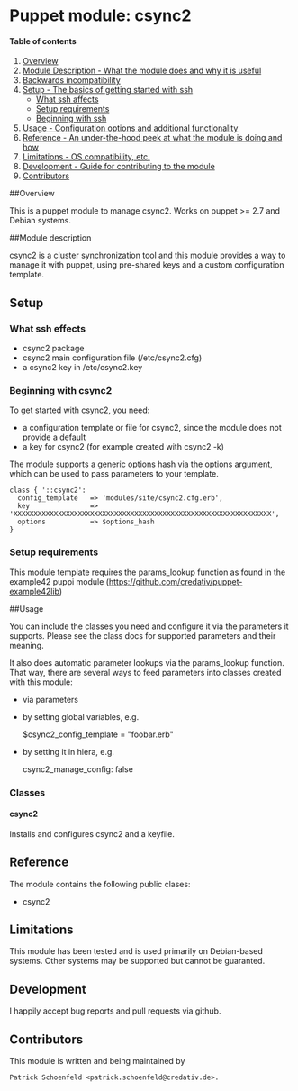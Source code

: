 # Puppet module: csync2

#### Table of contents

1. [Overview](#overview)
2. [Module Description - What the module does and why it is useful](#module-description)
3. [Backwards incompatibility](#backwards-incompatibility)
4. [Setup - The basics of getting started with ssh](#setup)
    * [What ssh affects](#what-ssh-affects)
    * [Setup requirements](#setup-requirements)
    * [Beginning with ssh](#beginning-with-ssh)
5. [Usage - Configuration options and additional functionality](#usage)
6. [Reference - An under-the-hood peek at what the module is doing and how](#reference)
7. [Limitations - OS compatibility, etc.](#limitations)
8. [Development - Guide for contributing to the module](#development)
9. [Contributors](#contributors)

##Overview

This is a puppet module to manage csync2. Works on puppet >= 2.7 and Debian systems.

##Module description

csync2 is a cluster synchronization tool and this module provides a way
to manage it with puppet, using pre-shared keys and a custom configuration
template.

## Setup

### What ssh effects

* csync2 package
* csync2 main configuration file (/etc/csync2.cfg)
* a csync2 key in /etc/csync2.key

### Beginning with csync2

To get started with csync2, you need:

- a configuration template or file for csync2, since the module does not
  provide a default
- a key for csync2 (for example created with csync2 -k)

The module supports a generic options hash via the options argument,
which can be used to pass parameters to your template.

```puppet
class { '::csync2':
  config_template   => 'modules/site/csync2.cfg.erb',
  key               => 'XXXXXXXXXXXXXXXXXXXXXXXXXXXXXXXXXXXXXXXXXXXXXXXXXXXXXXXXXXXXXXXX',
  options           => $options_hash
}
```

### Setup requirements

This module template requires the params_lookup function as found in the example42
puppi module (https://github.com/credativ/puppet-example42lib)

##Usage

You can include the classes you need and configure it via the parameters it
supports. Please see the class docs for supported parameters and their
meaning.

It also does automatic parameter lookups via the params_lookup function.
That way, there are several ways to feed parameters into classes created
with this module:

- via parameters
- by setting global variables, e.g.

    $csync2_config_template = "foobar.erb"

- by setting it in hiera, e.g.

    csync2_manage_config: false 

### Classes

#### csync2

Installs and configures csync2 and a keyfile.

## Reference

The module contains the following public clases:

- csync2

## Limitations

This module has been tested and is used primarily on Debian-based systems.
Other systems may be supported but cannot be guaranted.

## Development

I happily accept bug reports and pull requests via github.

## Contributors

This module is written and being maintained by
    
    Patrick Schoenfeld <patrick.schoenfeld@credativ.de>.

